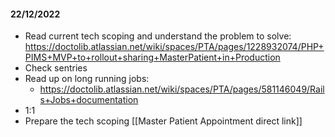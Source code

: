 #### 22/12/2022

- Read current tech scoping and understand the problem to solve: https://doctolib.atlassian.net/wiki/spaces/PTA/pages/1228932074/PHP+PIMS+MVP+to+rollout+sharing+MasterPatient+in+Production
- Check sentries
- Read up on long running jobs:
	- https://doctolib.atlassian.net/wiki/spaces/PTA/pages/581146049/Rails+Jobs+documentation
- 1:1
- Prepare the tech scoping [[Master Patient Appointment direct link]]